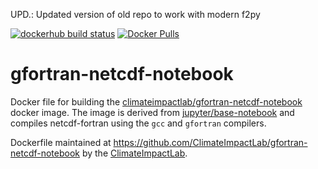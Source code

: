 UPD.: Updated version of old repo to work with modern f2py

[![dockerhub build status](https://img.shields.io/docker/build/climateimpactlab/gfortran-netcdf-notebook.svg)](https://hub.docker.com/r/climateimpactlab/gfortran-netcdf-notebook/) [![Docker Pulls](https://img.shields.io/docker/pulls/climateimpactlab/gfortran-netcdf-notebook.svg)](https://hub.docker.com/r/climateimpactlab/gfortran-netcdf-notebook/)

# gfortran-netcdf-notebook

Docker file for building the [climateimpactlab/gfortran-netcdf-notebook](https://hub.docker.com/r/climateimpactlab/gfortran-netcdf-notebook) docker image. The image is derived from [jupyter/base-notebook](https://github.com/jupyter/docker-stacks/tree/master/base-notebook) and compiles netcdf-fortran using the `gcc` and `gfortran` compilers.

Dockerfile maintained at https://github.com/ClimateImpactLab/gfortran-netcdf-notebook by the [ClimateImpactLab](http://impactlab.org).
